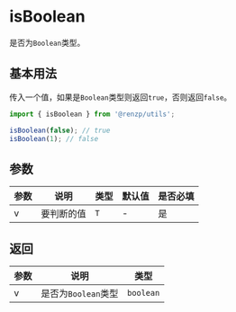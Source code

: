 # isBoolean

是否为`Boolean`类型。

## 基本用法

传入一个值，如果是`Boolean`类型则返回`true`，否则返回`false`。

```ts
import { isBoolean } from '@renzp/utils';

isBoolean(false); // true
isBoolean(1); // false
```

## 参数

| 参数 | 说明       | 类型 | 默认值 | 是否必填 |
| ---- | ---------- | ---- | ------ | -------- |
| v    | 要判断的值 | `T`  | -      | 是       |

## 返回

| 参数 | 说明                | 类型      |
| ---- | ------------------- | --------- |
| v    | 是否为`Boolean`类型 | `boolean` |
